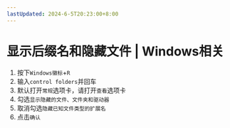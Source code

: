 ```yaml
---
lastUpdated: 2024-6-5T20:23:00+8:00
---
```


# 显示后缀名和隐藏文件 | Windows相关

1. 按下```Windows徽标```+```R```
2. 输入```control folders```并回车
3. 默认打开```常规```选项卡，请打开```查看```选项卡
4. 勾选```显示隐藏的文件、文件夹和驱动器```
5. 取消勾选```隐藏已知文件类型的扩展名```
6. 点击```确认```